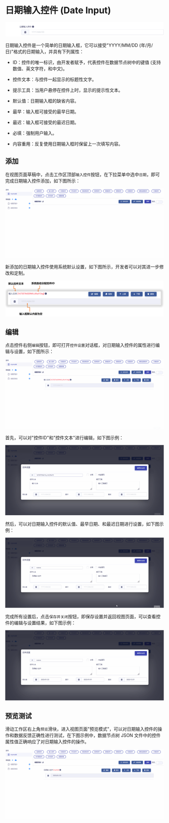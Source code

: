 # 日期输入控件 (Date Input)

![Matrix.OS](../../../../../media/os/tools/modelview/showdate.gif "日期输入控件")

日期输入控件是一个简单的日期输入框，它可以接受"YYYY/MM/DD (年/月/日)"格式的日期输入，并具有下列属性：

* ID：控件的唯一标识，由开发者赋予，代表控件在数据节点树中的键值 (支持数值、英文字符，和中文)。

* 控件文本：与控件一起显示的标题性文字。

* 提示工具：当用户悬停在控件上时，显示的提示性文本。

* 默认值：日期输入框的缺省内容。

* 最早：输入框可接受的最早日期。

* 最迟：输入框可接受的最迟日期。

* 必填：强制用户输入。

* 内容重用：反复使用日期输入框时保留上一次填写内容。

## 添加

在视图页面草稿中，点击工作区顶部`输入控件`按钮，在下拉菜单中选中`日期`，即可完成日期输入控件添加，如下图所示：

![Matrix.OS](../../../../../media/os/tools/modelview/adddateinput.gif "添加日期输入控件")

新添加的日期输入控件使用系统默认设置，如下图所示，开发者可以对其进一步修改和定制。

![Matrix.OS](../../../../../media/os/tools/modelview/adddateinput.png "日期输入控件默认设置")

## 编辑

点击控件右侧`编辑`按钮，即可打开`控件设置`对话框，对日期输入控件的属性进行编辑与设置，如下图所示：

![Matrix.OS](../../../../../media/os/tools/modelview/editdateinput1.gif "编辑日期输入控件 - 打开控件设置对话框")

首先，可以对"控件ID"和"控件文本"进行编辑，如下图示例：

![Matrix.OS](../../../../../media/os/tools/modelview/editdateinput2.gif "编辑日期输入控件 - 控件ID与文本编辑")

然后，可以对日期输入控件的默认值、最早日期、和最迟日期进行设置，如下图示例：

![Matrix.OS](../../../../../media/os/tools/modelview/editdateinput3.gif "编辑日期输入控件 - 设置默认、最早、最迟日期")

完成所有设置后，点击`保存并关闭`按钮，即保存设置并返回视图页面，可以查看控件的编辑与设置结果，如下图示例：

![Matrix.OS](../../../../../media/os/tools/modelview/editdateinput4.gif "编辑日期输入控件 - 保存控件设置")

## 预览测试

滑动工作区右上角`预览`滑块，进入视图页面"预览模式"，可以对日期输入控件的操作和数据反馈正确性进行测试，在下图示例中，数据节点树 JSON 文件中的控件属性值正确响应了对日期输入控件的操作。

![Matrix.OS](../../../../../media/os/tools/modelview/testdateinput.gif "测试日期输入控件")